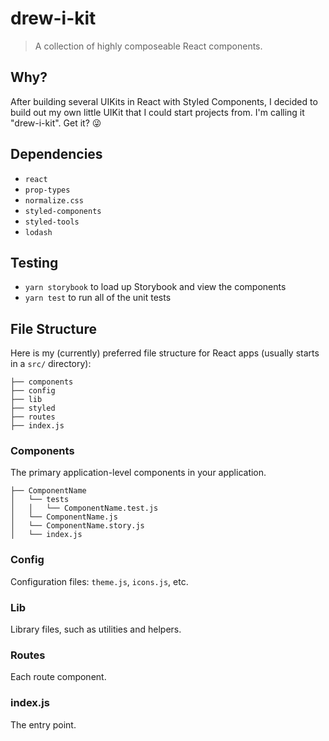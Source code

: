 # drew-i-kit
> A collection of highly composeable React components.

## Why?
After building several UIKits in React with Styled Components, I decided to build out my own little UIKit that I could start projects from. I'm calling it "drew-i-kit". Get it? 😜

## Dependencies
- `react`
- `prop-types`
- `normalize.css`
- `styled-components`
- `styled-tools`
- `lodash`

## Testing
- `yarn storybook` to load up Storybook and view the components
- `yarn test` to run all of the unit tests

## File Structure
Here is my (currently) preferred file structure for React apps (usually starts in a `src/` directory):

```
├── components
├── config
├── lib
├── styled
├── routes
├── index.js
```

### Components
The primary application-level components in your application.

```
├── ComponentName
│   └── tests
│   │   └── ComponentName.test.js
│   └── ComponentName.js
│   └── ComponentName.story.js
│   └── index.js
```

### Config
Configuration files: `theme.js`, `icons.js`, etc.

### Lib
Library files, such as utilities and helpers.

### Routes
Each route component.

### index.js
The entry point.